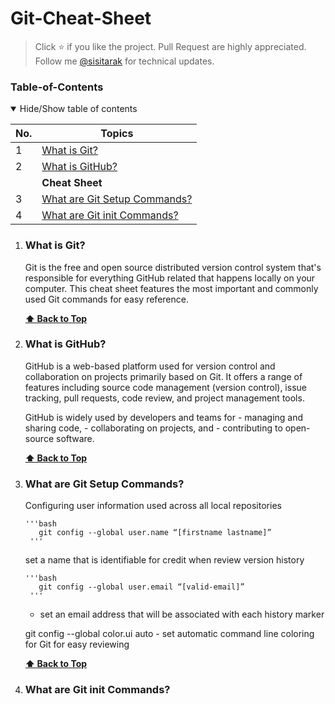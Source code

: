 # Git-Cheat-Sheet

>  Click ⭐ if you like the project. Pull Request are highly appreciated. Follow me [@sisitarak](https://www.linkedin.com/in/sisitarak/) for technical updates.



### Table-of-Contents
<details open>
<summary>
Hide/Show table of contents
</summary>

| No. | Topics                                                                                                                                                                                                     |
| --- | -----------------------------------------------------------------------------------------------------------------------------------------------------------------------------------------------------------|  
| 1   | [What is Git?](#what-is-git)                                                                                                                                                                               |
| 2   | [What is GitHub?](#What-is-github)                                                                                                                                                                         |
|     | **Cheat Sheet**                                                                                                                                                                                            |
| 3   | [What are Git Setup Commands?](#what-are-git-setup-commands)                                                                                                                                               |
| 4   | [What are Git init Commands?](#What-are-git-init-commands)                                                                                                                                                 |



1.  ### What is Git?

    Git is the free and open source distributed version control system that's responsible for everything GitHub related that happens locally on your computer. This cheat sheet features the most important and commonly
    used Git commands for easy reference.

    **[⬆ Back to Top](#table-of-contents)**



2. ### What is GitHub?

   GitHub is a web-based platform used for version control and collaboration on projects primarily based on Git. It offers a range of features including source code management (version control), issue tracking, pull
   requests, code review, and project management tools.

   GitHub is widely used by developers and teams for
       - managing and sharing code,
       - collaborating on projects, and
       - contributing to open-source software.

   **[⬆ Back to Top](#table-of-contents)**



3. ### What are Git Setup Commands?

   Configuring user information used across all local repositories
   
       '''bash
          git config --global user.name “[firstname lastname]”
        '''
   set a name that is identifiable for credit when review version history
   
       '''bash   
          git config --global user.email “[valid-email]”
        '''
     -  set an email address that will be associated with each history marker
   
      git config --global color.ui auto  -  set automatic command line coloring for Git for easy reviewing
   

   **[⬆ Back to Top](#table-of-contents)**



5. ### What are Git init Commands?
